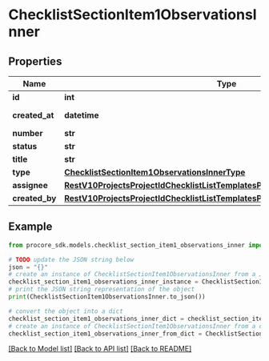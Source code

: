 # ChecklistSectionItem1ObservationsInner


## Properties

Name | Type | Description | Notes
------------ | ------------- | ------------- | -------------
**id** | **int** | ID | [optional] 
**created_at** | **datetime** | Timestamp of creation | [optional] 
**number** | **str** | Number | [optional] 
**status** | **str** | Status | [optional] 
**title** | **str** | Title | [optional] 
**type** | [**ChecklistSectionItem1ObservationsInnerType**](ChecklistSectionItem1ObservationsInnerType.md) |  | [optional] 
**assignee** | [**RestV10ProjectsProjectIdChecklistListTemplatesPost201ResponseAllOfCreatedBy**](RestV10ProjectsProjectIdChecklistListTemplatesPost201ResponseAllOfCreatedBy.md) |  | [optional] 
**created_by** | [**RestV10ProjectsProjectIdChecklistListTemplatesPost201ResponseAllOfCreatedBy**](RestV10ProjectsProjectIdChecklistListTemplatesPost201ResponseAllOfCreatedBy.md) |  | [optional] 

## Example

```python
from procore_sdk.models.checklist_section_item1_observations_inner import ChecklistSectionItem1ObservationsInner

# TODO update the JSON string below
json = "{}"
# create an instance of ChecklistSectionItem1ObservationsInner from a JSON string
checklist_section_item1_observations_inner_instance = ChecklistSectionItem1ObservationsInner.from_json(json)
# print the JSON string representation of the object
print(ChecklistSectionItem1ObservationsInner.to_json())

# convert the object into a dict
checklist_section_item1_observations_inner_dict = checklist_section_item1_observations_inner_instance.to_dict()
# create an instance of ChecklistSectionItem1ObservationsInner from a dict
checklist_section_item1_observations_inner_from_dict = ChecklistSectionItem1ObservationsInner.from_dict(checklist_section_item1_observations_inner_dict)
```
[[Back to Model list]](../README.md#documentation-for-models) [[Back to API list]](../README.md#documentation-for-api-endpoints) [[Back to README]](../README.md)



